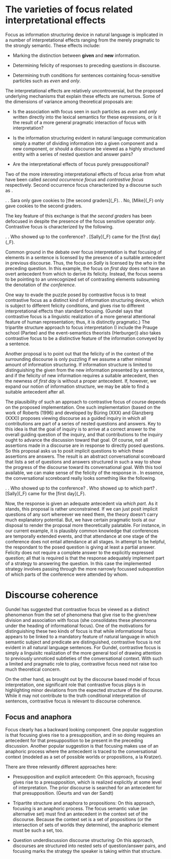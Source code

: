 The varieties of focus related interpretational effects
=======================================================

Focus as information structuring device in natural language is implicated in a number of interpretational effects ranging from the merely pragmatic to the strongly semantic. These effects include:

-   Marking the distinction between **given** and **new** information.

-   Determining felicity of responses to preceding questions in discourse.

-   Determining truth conditions for sentences containing focus-sensitive particles such as *even* and *only*.

The interpretational effects are relatively uncontroversial, but the proposed underlying mechanisms that explain these effects are numerous. Some of the dimensions of variance among theoretical proposals are:

-   Is the association with focus seen in such particles as *even* and *only* written directly into the lexical semantics for these expressions, or is it the result of a more general pragmatic interaction of focus with interpretation?

-   Is the information structuring evident in natural language communication simply a matter of dividing information into a given component and a new component, or should a discourse be viewed as a highly structured entity with a series of nested question and answer pairs?

-   Are the interpretational effects of focus purely presuppositional?

Two of the more interesting interpretational effects of focus arise from what have been called *second occurrence focus* and *contrastive focus* respectively. Second occurrence focus characterized by a discourse such as .

. . Sara only gave cookies to [the second graders]\(_F\). . No, [Mike]\(_F\) only gave cookies to the second graders.

The key feature of this exchange is that *the second graders* has been defocused in despite the presence of the focus sensitive operator *only*. Contrastive focus is characterized by the following.

. . Who showed up to the conference? . [Sally]\(_F\) came for the [first day]\(_F\).

Common ground in the debate over focus interpretation is that focusing of elements in a sentence is licensed by the presence of a suitable antecedent in previous discourse. Thus, the focus on *Sally* is licensed by the *who* in the preceding question. In this example, the focus on *first day* does not have an overt antecedent from which to derive its felicity. Instead, the focus seems to be pointing to an unrecognized set of contrasting elements subsuming the denotation of *the conference*.

One way to evade the puzzle posed by contrastive focus is to treat contrastive focus as a distinct kind of information structuring device, which is subject to different felicity conditions, and gives rise to different interpretational effects than standard focusing. (Gundel says that contrastive focus is a linguistic realization of a more general attentional feature of human representation; thus, it is distinctly pragmatic.) The tripartite structure approach to focus interpretation (I include the Prauge school (Partee) and the event-semantics theorists (Herburger)) also takes contrastive focus to be a distinctive feature of the information conveyed by a sentence.

Another proposal is to point out that the felicity of in the context of the surrounding discourse is only puzzling if we assume a rather minimal amount of information structuring. If information structure is limited to distinguishing the given from the new information presented by a sentence, and if the felicity of new information requires a suitable antecedent, then the newness of *first day* is without a proper antecedent. If, however, we expand our notion of information structure, we may be able to find a suitable antecedent after all.

The plausibility of such an approach to contrastive focus of course depends on the proposed implementation. One such implementation (based on the work of Roberts (1996) and developed by Büring (XXX) and Glanzberg (XXX)) proposes viewing discourse as a guided inquiry in which all contributions are part of a series of nested questions and answers. Key to this idea is that the goal of inquiry is to arrive at a correct answer to the overall guiding question of the inquiry, and that contributions to the inquiry ought to advance the discussion toward that goal. Of course, not all assertions made in a discourse are in response to directly posed questions. So this proposal asks us to posit implicit questions to which these assertions are answers. The result is an abstract conversational scoreboard that lists a set of questions and answers structured in such a way to show the progress of the discourse toward its conversational goal. With this tool available, we can make sense of the felicity of the response in . In essence, the conversational scoreboard really looks something like the following.

. . Who showed up to the conference? . Who showed up to which part? . [Sally]\(_F\) came for the [first day]\(_F\).

Now, the response is given an adequate antecedent via *which part*. As it stands, this proposal is rather unconstrained. If we can just posit implicit questions of any sort whereever we need them, the theory doesn’t carry much explanatory potential. But, we have certain pragmatic tools at our disposal to render the proposal more theoretically palatable. For instance, in our current example, it is plausibly common knowledge that conferences are temporally extended events, and that attendance at one stage of the conference does not entail attendance at all stages. In attempt to be helpful, the respondant to the posed question is giving at least a partial answer. Felicity does not require a complete answer to the explicitly expressed question; all that is required is that the response adequately implement part of a strategy to answering the question. In this case the implemented strategy involves passing through the more narrowly focussed subquestion of which parts of the conference were attended by whom.

Discourse coherence
===================

Gundel has suggested that contrastive focus be viewed as a distinct phenomenon from the set of phenomena that give rise to the given/new division and association with focus (she consolidates these phenomena under the heading of informational focus). One of the motivations for distinguishing these two kinds of focus is that while informational focus appears to be linked to a mandatory feature of natural language in which semantic subject and predicate are distinguished, contrastive focus is not evident in all natural language sentences. For Gundel, contrastive focus is simply a linguisitc realization of the more general tool of drawing attention to previously unnoticed subtleties of the conversational context. With such a limited and pragmatic role to play, contrastive focus need not raise too much theoretical concern.

On the other hand, as brought out by the discourse based model of focus interpretation, one significant role that contrastive focus plays is in highlighting minor deviations from the expected structure of the discourse. While it may not contribute to the truth conditional interpretation of sentences, contrastive focus is relevant to discourse coherence.

Focus and anaphora
------------------

Focus clearly has a backward looking component. One popular suggestion is that focusing gives rise to a presupposition, and in so doing requires an antecedent for that presupposition to be present in the preceding discussion. Another popular suggestion is that focusing makes use of an anaphoric process where the antecedent is traced to the conversational context (modeled as a set of possible worlds or propositions, a la Kratzer).

There are three relevantly different approaches here:

-   Presupposition and explicit antecedent: On this approach, focusing gives rise to a presupposition, which is realized explicitly at some level of interpretation. The prior discourse is searched for an antecedent for that presupposition. (Geurts and van der Sandt)

-   Tripartite structure and anaphora to propositions: On this approach, focusing is an anaphoric process. The focus semantic value (an alternative set) must find an antecedent in the context set of the discourse. Because the context set is a set of propositions (or the intersection of sets of worlds they determine), the anaphoric element must be such a set, too.

-   Question underdiscussion discourse structuring: On this approach, discourses are structured into nested sets of question/answer pairs, and focusing marks the strategy the speaker is taking within that structure.



